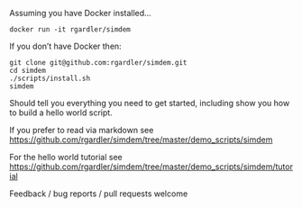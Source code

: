 Assuming you have Docker installed…

```
docker run -it rgardler/simdem
```

If you don’t have Docker then:

```
git clone git@github.com:rgardler/simdem.git
cd simdem
./scripts/install.sh
simdem
```

Should tell you everything you need to get started, including show you
how to build a hello world script.

If you prefer to read via markdown see
https://github.com/rgardler/simdem/tree/master/demo_scripts/simdem

For the hello world tutorial see
https://github.com/rgardler/simdem/tree/master/demo_scripts/simdem/tutorial

Feedback / bug reports / pull requests welcome

